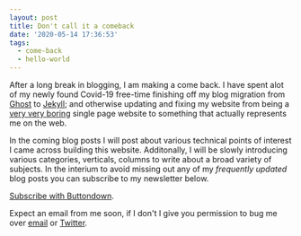 ```yaml
---
layout: post
title: Don't call it a comeback
date: '2020-05-14 17:36:53'
tags: 
  - come-back
  - hello-world
---
```


After a long break in blogging, I am making a come back. I have spent alot of my newly found Covid-19 free-time finishing off my blog migration from [Ghost](https://ghost.org) to [Jekyll](https://jekyllrb.com); and otherwise updating and fixing my website from being a [very very boring](https://web.archive.org/web/20180831040610/https://jden.me/) single page website to something that actually represents me on the web.

In the coming blog posts I will post about various technical points of interest I came across building this website. Additonally, I will be slowly introducing various categories, verticals, columns to write about a broad variety of subjects. In the interium to avoid missing out any of my *frequently updated* blog posts you can subscribe to my newsletter below.

[Subscribe with Buttondown](https://buttondown.email/jden).

Expect an email from me soon, if I don't I give you permission to bug me over [email](/about#contact) or [Twitter](https://twitter.com/jden).